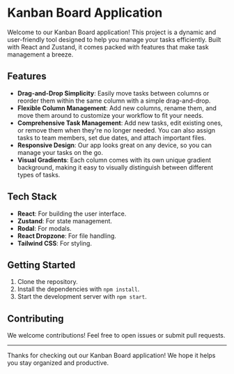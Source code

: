 # Kanban Board Application

Welcome to our Kanban Board application! This project is a dynamic and user-friendly tool designed to help you manage your tasks efficiently. Built with React and Zustand, it comes packed with features that make task management a breeze.

## Features

- **Drag-and-Drop Simplicity**: Easily move tasks between columns or reorder them within the same column with a simple drag-and-drop.
- **Flexible Column Management**: Add new columns, rename them, and move them around to customize your workflow to fit your needs.
- **Comprehensive Task Management**: Add new tasks, edit existing ones, or remove them when they're no longer needed. You can also assign tasks to team members, set due dates, and attach important files.
- **Responsive Design**: Our app looks great on any device, so you can manage your tasks on the go.
- **Visual Gradients**: Each column comes with its own unique gradient background, making it easy to visually distinguish between different types of tasks.

## Tech Stack

- **React**: For building the user interface.
- **Zustand**: For state management.
- **Rodal**: For modals.
- **React Dropzone**: For file handling.
- **Tailwind CSS**: For styling.

## Getting Started

1. Clone the repository.
2. Install the dependencies with `npm install`.
3. Start the development server with `npm start`.

## Contributing

We welcome contributions! Feel free to open issues or submit pull requests.

---

Thanks for checking out our Kanban Board application! We hope it helps you stay organized and productive.
